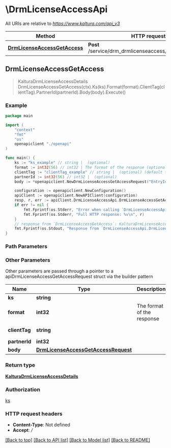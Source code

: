 # \DrmLicenseAccessApi

All URIs are relative to *https://www.kaltura.com/api_v3*

Method | HTTP request | Description
------------- | ------------- | -------------
[**DrmLicenseAccessGetAccess**](DrmLicenseAccessApi.md#DrmLicenseAccessGetAccess) | **Post** /service/drm_drmlicenseaccess/action/getAccess | 



## DrmLicenseAccessGetAccess

> KalturaDrmLicenseAccessDetails DrmLicenseAccessGetAccess(ctx).Ks(ks).Format(format).ClientTag(clientTag).PartnerId(partnerId).Body(body).Execute()





### Example

```go
package main

import (
    "context"
    "fmt"
    "os"
    openapiclient "./openapi"
)

func main() {
    ks := "ks_example" // string |  (optional)
    format := int32(56) // int32 | The format of the response (optional)
    clientTag := "clientTag_example" // string |  (optional) (default to "devkcom")
    partnerId := int32(56) // int32 |  (optional)
    body := *openapiclient.NewDrmLicenseAccessGetAccessRequest("EntryId_example", "FlavorIds_example", "Referrer_example") // DrmLicenseAccessGetAccessRequest |  (optional)

    configuration := openapiclient.NewConfiguration()
    apiClient := openapiclient.NewAPIClient(configuration)
    resp, r, err := apiClient.DrmLicenseAccessApi.DrmLicenseAccessGetAccess(context.Background()).Ks(ks).Format(format).ClientTag(clientTag).PartnerId(partnerId).Body(body).Execute()
    if err != nil {
        fmt.Fprintf(os.Stderr, "Error when calling `DrmLicenseAccessApi.DrmLicenseAccessGetAccess``: %v\n", err)
        fmt.Fprintf(os.Stderr, "Full HTTP response: %v\n", r)
    }
    // response from `DrmLicenseAccessGetAccess`: KalturaDrmLicenseAccessDetails
    fmt.Fprintf(os.Stdout, "Response from `DrmLicenseAccessApi.DrmLicenseAccessGetAccess`: %v\n", resp)
}
```

### Path Parameters



### Other Parameters

Other parameters are passed through a pointer to a apiDrmLicenseAccessGetAccessRequest struct via the builder pattern


Name | Type | Description  | Notes
------------- | ------------- | ------------- | -------------
 **ks** | **string** |  | 
 **format** | **int32** | The format of the response | 
 **clientTag** | **string** |  | [default to &quot;devkcom&quot;]
 **partnerId** | **int32** |  | 
 **body** | [**DrmLicenseAccessGetAccessRequest**](DrmLicenseAccessGetAccessRequest.md) |  | 

### Return type

[**KalturaDrmLicenseAccessDetails**](KalturaDrmLicenseAccessDetails.md)

### Authorization

[ks](../README.md#ks)

### HTTP request headers

- **Content-Type**: Not defined
- **Accept**: */*

[[Back to top]](#) [[Back to API list]](../README.md#documentation-for-api-endpoints)
[[Back to Model list]](../README.md#documentation-for-models)
[[Back to README]](../README.md)

